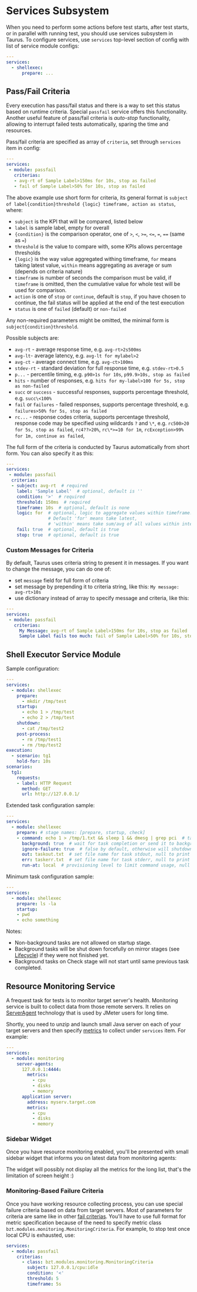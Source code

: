 # Services Subsystem

When you need to perform some actions before test starts, after test starts, or in parallel with running test, you should use services subsystem in Taurus. To configure services, use `services` top-level section of config with list of service module configs:

```yaml
---
services:
  - shellexec:
      prepare: ...
```

## Pass/Fail Criteria

Every execution has pass/fail status and there is a way to set this status based on runtime criteria. Special `passfail` service offers this functionality. Another useful feature of pass/fail criteria is _auto-stop_ functionality, allowing to interrupt failed tests automatically, sparing the time and resources.

Pass/fail criteria are specified as array of `criteria`, set through `services` item in config:

```yaml
---
services:
 - module: passfail
   criterias:
   - avg-rt of Sample Label>150ms for 10s, stop as failed
   - fail of Sample Label>50% for 10s, stop as failed
```

The above example use short form for criteria, its general format is `subject of label{condition}threshold {logic} timeframe, action as status`, where:

  - `subject` is the KPI that will be compared, listed below
  - `label` is sample label, empty for overall
  - `{condition}` is the comparison operator, one of `>`, `<`, `>=`, `<=`, `=`, `==` (same as `=`)
  - `threshold` is the value to compare with, some KPIs allows percentage thresholds
  - `{logic}` is the way value aggregated withing timeframe, `for` means taking latest value, `within` means aggregating as average or sum (depends on criteria nature)
  - `timeframe` is number of seconds the comparison must be valid, if `timeframe` is omitted, then the cumulative value for whole test will be used for comparison.
  - `action` is one of `stop` or `continue`, default is `stop`, if you have chosen to continue, the fail status will be applied at the end of the test execution
  - `status` is one of `failed` (default) or `non-failed`

Any non-required parameters might be omitted, the minimal form is `subject{condition}threshold`. 

Possible subjects are:

 - `avg-rt` - average response time, e.g. `avg-rt>2s500ms`
 - `avg-lt`- average latency, e.g. `avg-lt for mylabel>2`
 - `avg-ct` - average connect time, e.g. `avg-ct>100ms`
 - `stdev-rt` - standard deviation for full response time, e.g. `stdev-rt>0.5`
 - `p...` - percentile timing, e.g. `p90>1s for 10s`, `p99.9>10s, stop as failed`
 - `hits` - number of responses, e.g. `hits for my-label>100 for 5s, stop as non-failed`
 - `succ` or `success` - successful responses, supports percentage threshold, e.g. `succ\<100%` 
 - `fail` or `failures` - failed responses, supports percentage threshold, e.g. `failures>50% for 5s, stop as failed`
 - `rc...` - response codes criteria, supports percentage threshold, response code may be specified using wildcards `?` and `\*`, e.g. `rc500>20 for 5s, stop as failed`, `rc4??>20%`, `rc\*>=10 for 1m`, `rcException>99% for 1m, continue as failed`, 


The full form of the criteria is conducted by Taurus automatically from short form. You can also specify it as this:

```yaml
---
services:
 - module: passfail
  criterias:
  - subject: avg-rt  # required
    label: 'Sample Label'  # optional, default is ''
    condition: '>'  # required
    threshold: 150ms  # required
    timeframe: 10s  # optional, default is none
    logic: for  # optional, logic to aggregate values within timeframe. 
                # Default 'for' means take latest, 
                # 'within' means take sum/avg of all values within interval
    fail: true  # optional, default is true
    stop: true  # optional, default is true
```

### Custom Messages for Criteria

By default, Taurus uses criteria string to present it in messages. If you want to change the message, you can do one of:
 - set `message` field for full form of criteria
 - set message by prepending it to criteria string, like this: `My message: avg-rt>10s`
 - use dictionary instead of array to specify message and criteria, like this:
 
```yaml
---
services:
 - module: passfail
   criterias:
     My Message: avg-rt of Sample Label>150ms for 10s, stop as failed
     Sample Label fails too much: fail of Sample Label>50% for 10s, stop as failed
```


## Shell Executor Service Module

Sample configuration:
```yaml
---
services:
  - module: shellexec
    prepare:  
      - mkdir /tmp/test
    startup:
      - echo 1 > /tmp/test
      - echo 2 > /tmp/test
    shutdown:
      - cat /tmp/test2 
    post-process:
      - rm /tmp/test1
      - rm /tmp/test2
execution:
  - scenario: tg1
    hold-for: 10s
scenarios:
  tg1:
    requests:
    - label: HTTP Request
      method: GET
      url: http://127.0.0.1/
```

Extended task configuration sample:
```yaml
---
services:
  - module: shellexec
    prepare: # stage names: [prepare, startup, check]
    - command: echo 1 > /tmp/1.txt && sleep 1 && dmesg | grep pci  # task command
      background: true  # wait for task completion or send it to background, false by default. 
      ignore-failure: true  # false by default, otherwise will shutdown tests if command return code != 0, 
      out: taskout.txt  # set file name for task stdout, null to print to stdout
      err: taskerr.txt  # set file name for task stderr, null to print to stdout
      run-at: local  # provisioning level to limit command usage, null to run always
```

Minimum task configuration sample:
```yaml
---
services:
  - module: shellexec
    prepare: ls -la
    startup:
    - pwd
    - echo something
```
Notes:
 - Non-background tasks are not allowed on startup stage.
 - Background tasks will be shut down forcefully on mirror stages (see [Lifecycle](Lifecycle.md)) if they were not finished yet.
 - Background tasks on Check stage will not start until same previous task completed.
 
 
## Resource Monitoring Service

A frequest task for tests is to monitor target server's health. Monitoring service is built to collect data from those remote servers. It relies on [ServerAgent](http://jmeter-plugins.org/wiki/PerfMonAgent/) technology that is used by JMeter users for long time. 
 
Shortly, you need to unzip and launch small Java server on each of your target servers and then specify [metrics](http://jmeter-plugins.org/wiki/PerfMonMetrics/) to collect under `services` item. For example: 

```yaml
---
services:
  - module: monitoring
    server-agents:
      127.0.0.1:4444:
        metrics:
          - cpu
          - disks
          - memory
      application server:
        address: myserv.target.com 
        metrics:
          - cpu
          - disks
          - memory
``` 

### Sidebar Widget

Once you have resource monitoring enabled, you'll be presented with small sidebar widget that informs you on latest data from monitoring agents:

[](monitoring-widget.png)

The widget will possibly not display all the metrics for the long list, that's the limitation of screen height :)
 
### Monitoring-Based Failure Criteria 

Once you have working resource collecting process, you can use special failure criteria based on data from target servers. Most of parameters for criteria are same like in other [fail criterias](#Pass-Fail-Criteria). You'll have to use full format for metric specification because of the need to specify metric class `bzt.modules.monitoring.MonitoringCriteria`. For example, to stop test once local CPU is exhausted, use:

```yaml
services:
  - module: passfail
    criterias:
      - class: bzt.modules.monitoring.MonitoringCriteria
        subject: 127.0.0.1/cpu:idle
        condition: '<'
        threshold: 5
        timeframe: 5s
```
